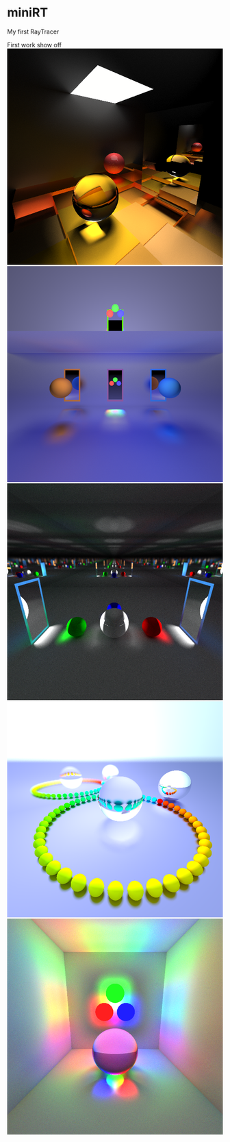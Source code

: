# miniRT
My first RayTracer

First work show off
![screenshot](images/stairs.png)
![screenshot](images/portal.png)
![screenshot](images/portal_light.png)
![screenshot](images/circle_sphere.png)
![screenshot](images/colored_lights.png)
